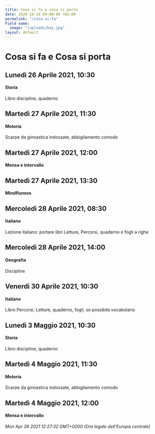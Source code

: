```yaml
---
title: Cosa si fa e cosa si porta
date: 2020-10-24 09:08:00 +02:00
permalink: "/cosa-si-fa"
Field name:
  image: "/uploads/boy.jpg"
layout: default
---
```


# Cosa si fa e Cosa si porta
## Lunedì 26 Aprile 2021, 10:30
#### Storia
Libro discipline, quaderno  
## Martedì 27 Aprile 2021, 11:30
#### Motoria
Scarpe da ginnastica indossate, abbigliamento comodo  
## Martedì 27 Aprile 2021, 12:00
#### Mensa e intervallo
  
## Martedì 27 Aprile 2021, 13:30
#### Mindfluness
  
## Mercoledì 28 Aprile 2021, 08:30
#### Italiano
<span>Lezione italiano: portare libri Letture, Percorsi, quaderno e fogli a righe</span>  
## Mercoledì 28 Aprile 2021, 14:00
#### Geografia
Discipline  
## Venerdì 30 Aprile 2021, 10:30
#### Italiano
Libro Percorsi, Letture, quaderno, fogli, se possibile vocabolario  
## Lunedì 3 Maggio 2021, 10:30
#### Storia
Libro discipline, quaderno  
## Martedì 4 Maggio 2021, 11:30
#### Motoria
Scarpe da ginnastica indossate, abbigliamento comodo  
## Martedì 4 Maggio 2021, 12:00
#### Mensa e intervallo
  

_Mon Apr 26 2021 12:27:32 GMT+0200 (Ora legale dell’Europa centrale)_